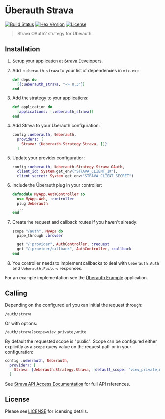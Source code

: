 # Überauth Strava
[![Build Status][travis-img]][travis] [![Hex Version][hex-img]][hex] [![License][license-img]][license]

[travis-img]: https://travis-ci.org/ueberauth/ueberauth_strava.png?branch=master
[travis]: https://travis-ci.org/ueberauth/ueberauth_strava
[hex-img]: https://img.shields.io/hexpm/v/ueberauth_strava.svg
[hex]: https://hex.pm/packages/ueberauth_strava
[license-img]: http://img.shields.io/badge/license-MIT-brightgreen.svg
[license]: http://opensource.org/licenses/MIT

> Strava OAuth2 strategy for Überauth.

## Installation

1. Setup your application at [Strava Developers](https://developers.Strava.com).

1. Add `:ueberauth_strava` to your list of dependencies in `mix.exs`:

    ```elixir
    def deps do
      [{:ueberauth_strava, "~> 0.3"}]
    end
    ```

1. Add the strategy to your applications:

    ```elixir
    def application do
      [applications: [:ueberauth_strava]]
    end
    ```

1. Add Strava to your Überauth configuration:

    ```elixir
    config :ueberauth, Ueberauth,
      providers: [
        Strava: {Ueberauth.Strategy.Strava, []}
      ]
    ```

1.  Update your provider configuration:

    ```elixir
    config :ueberauth, Ueberauth.Strategy.Strava.OAuth,
      client_id: System.get_env("STRAVA_CLIENT_ID"),
      client_secret: System.get_env("STRAVA_CLIENT_SECRET")
    ```

1.  Include the Überauth plug in your controller:

    ```elixir
    defmodule MyApp.AuthController do
      use MyApp.Web, :controller
      plug Ueberauth
      ...
    end
    ```

1.  Create the request and callback routes if you haven't already:

    ```elixir
    scope "/auth", MyApp do
      pipe_through :browser

      get "/:provider", AuthController, :request
      get "/:provider/callback", AuthController, :callback
    end
    ```

1. You controller needs to implement callbacks to deal with `Ueberauth.Auth` and `Ueberauth.Failure` responses.

For an example implementation see the [Überauth Example](https://github.com/ueberauth/ueberauth_example) application.

## Calling

Depending on the configured url you can initial the request through:

    /auth/strava

Or with options:

    /auth/strava?scope=view_private,write

By default the requested scope is "public". Scope can be configured either explicitly as a `scope` query value on the request path or in your configuration:

```elixir
config :ueberauth, Ueberauth,
  providers: [
    Strava: {Ueberauth.Strategy.Strava, [default_scope: "view_private,write"]}
  ]
```

See [Strava API Access Documentation](http://strava.github.io/api/#access) for full API references.

## License

Please see [LICENSE](https://github.com/andrewhao/ueberauth_strava/blob/master/LICENSE) for licensing details.

